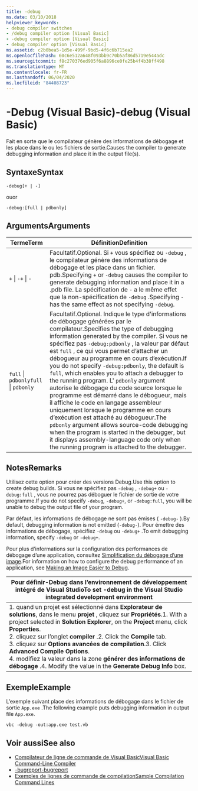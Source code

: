 ```yaml
---
title: -debug
ms.date: 03/10/2018
helpviewer_keywords:
- debug compiler switches
- /debug compiler option [Visual Basic]
- -debug compiler option [Visual Basic]
- debug compiler option [Visual Basic]
ms.assetid: c2b0bea5-1d5e-499f-9bd5-4f6c6b715ea2
ms.openlocfilehash: 60c6e512a648f093bb9c70b5af86d5719e544adc
ms.sourcegitcommit: f8c270376ed905f6a8896ce0fe25b4f4b38ff498
ms.translationtype: MT
ms.contentlocale: fr-FR
ms.lasthandoff: 06/04/2020
ms.locfileid: "84408723"
---
```

# <a name="-debug-visual-basic"></a><span data-ttu-id="3c9cd-102">-Debug (Visual Basic)</span><span class="sxs-lookup"><span data-stu-id="3c9cd-102">-debug (Visual Basic)</span></span>

<span data-ttu-id="3c9cd-103">Fait en sorte que le compilateur génère des informations de débogage et les place dans le ou les fichiers de sortie.</span><span class="sxs-lookup"><span data-stu-id="3c9cd-103">Causes the compiler to generate debugging information and place it in the output file(s).</span></span>

## <a name="syntax"></a><span data-ttu-id="3c9cd-104">Syntaxe</span><span class="sxs-lookup"><span data-stu-id="3c9cd-104">Syntax</span></span>

```console
-debug[+ | -]
```

<span data-ttu-id="3c9cd-105">ou</span><span class="sxs-lookup"><span data-stu-id="3c9cd-105">or</span></span>

```console
-debug:[full | pdbonly]
```

## <a name="arguments"></a><span data-ttu-id="3c9cd-106">Arguments</span><span class="sxs-lookup"><span data-stu-id="3c9cd-106">Arguments</span></span>

|<span data-ttu-id="3c9cd-107">Terme</span><span class="sxs-lookup"><span data-stu-id="3c9cd-107">Term</span></span>|<span data-ttu-id="3c9cd-108">Définition</span><span class="sxs-lookup"><span data-stu-id="3c9cd-108">Definition</span></span>|
|---|---|
|<span data-ttu-id="3c9cd-109">`+` &#124; `-`</span><span class="sxs-lookup"><span data-stu-id="3c9cd-109">`+` &#124; `-`</span></span>|<span data-ttu-id="3c9cd-110">Facultatif.</span><span class="sxs-lookup"><span data-stu-id="3c9cd-110">Optional.</span></span> <span data-ttu-id="3c9cd-111">Si `+` vous spécifiez ou `-debug` , le compilateur génère des informations de débogage et les place dans un fichier. pdb.</span><span class="sxs-lookup"><span data-stu-id="3c9cd-111">Specifying `+` or `-debug` causes the compiler to generate debugging information and place it in a .pdb file.</span></span> <span data-ttu-id="3c9cd-112">La spécification de `-` a le même effet que la non-spécification de `-debug` .</span><span class="sxs-lookup"><span data-stu-id="3c9cd-112">Specifying `-` has the same effect as not specifying `-debug`.</span></span>|
|<span data-ttu-id="3c9cd-113">`full` &#124; `pdbonly`</span><span class="sxs-lookup"><span data-stu-id="3c9cd-113">`full` &#124; `pdbonly`</span></span>|<span data-ttu-id="3c9cd-114">Facultatif.</span><span class="sxs-lookup"><span data-stu-id="3c9cd-114">Optional.</span></span> <span data-ttu-id="3c9cd-115">Indique le type d'informations de débogage générées par le compilateur.</span><span class="sxs-lookup"><span data-stu-id="3c9cd-115">Specifies the type of debugging information generated by the compiler.</span></span> <span data-ttu-id="3c9cd-116">Si vous ne spécifiez pas `-debug:pdbonly` , la valeur par défaut est `full` , ce qui vous permet d’attacher un débogueur au programme en cours d’exécution.</span><span class="sxs-lookup"><span data-stu-id="3c9cd-116">If you do not specify `-debug:pdbonly`, the default is `full`, which enables you to attach a debugger to the running program.</span></span> <span data-ttu-id="3c9cd-117">L' `pdbonly` argument autorise le débogage du code source lorsque le programme est démarré dans le débogueur, mais il affiche le code en langage assembleur uniquement lorsque le programme en cours d’exécution est attaché au débogueur.</span><span class="sxs-lookup"><span data-stu-id="3c9cd-117">The `pdbonly` argument allows source-code debugging when the program is started in the debugger, but it displays assembly-language code only when the running program is attached to the debugger.</span></span>|

## <a name="remarks"></a><span data-ttu-id="3c9cd-118">Notes</span><span class="sxs-lookup"><span data-stu-id="3c9cd-118">Remarks</span></span>

<span data-ttu-id="3c9cd-119">Utilisez cette option pour créer des versions Debug.</span><span class="sxs-lookup"><span data-stu-id="3c9cd-119">Use this option to create debug builds.</span></span> <span data-ttu-id="3c9cd-120">Si vous ne spécifiez pas `-debug` , `-debug+` ou `-debug:full` , vous ne pourrez pas déboguer le fichier de sortie de votre programme.</span><span class="sxs-lookup"><span data-stu-id="3c9cd-120">If you do not specify `-debug`, `-debug+`, or `-debug:full`, you will be unable to debug the output file of your program.</span></span>

<span data-ttu-id="3c9cd-121">Par défaut, les informations de débogage ne sont pas émises ( `-debug-` ).</span><span class="sxs-lookup"><span data-stu-id="3c9cd-121">By default, debugging information is not emitted (`-debug-`).</span></span> <span data-ttu-id="3c9cd-122">Pour émettre des informations de débogage, spécifiez `-debug` ou `-debug+` .</span><span class="sxs-lookup"><span data-stu-id="3c9cd-122">To emit debugging information, specify `-debug` or `-debug+`.</span></span>

<span data-ttu-id="3c9cd-123">Pour plus d’informations sur la configuration des performances de débogage d’une application, consultez [Simplification du débogage d’une image](../../../framework/debug-trace-profile/making-an-image-easier-to-debug.md).</span><span class="sxs-lookup"><span data-stu-id="3c9cd-123">For information on how to configure the debug performance of an application, see [Making an Image Easier to Debug](../../../framework/debug-trace-profile/making-an-image-easier-to-debug.md).</span></span>

|<span data-ttu-id="3c9cd-124">Pour définir-Debug dans l’environnement de développement intégré de Visual Studio</span><span class="sxs-lookup"><span data-stu-id="3c9cd-124">To set -debug in the Visual Studio integrated development environment</span></span>|
|---|
|<span data-ttu-id="3c9cd-125">1. quand un projet est sélectionné dans **Explorateur de solutions**, dans le menu **projet** , cliquez sur **Propriétés**.</span><span class="sxs-lookup"><span data-stu-id="3c9cd-125">1.  With a project selected in **Solution Explorer**, on the **Project** menu, click **Properties**.</span></span> <br /><span data-ttu-id="3c9cd-126">2. cliquez sur l’onglet **compiler** .</span><span class="sxs-lookup"><span data-stu-id="3c9cd-126">2.  Click the **Compile** tab.</span></span><br /><span data-ttu-id="3c9cd-127">3. cliquez sur **Options avancées de compilation**.</span><span class="sxs-lookup"><span data-stu-id="3c9cd-127">3.  Click **Advanced Compile Options**.</span></span><br /><span data-ttu-id="3c9cd-128">4. modifiez la valeur dans la zone **générer des informations de débogage** .</span><span class="sxs-lookup"><span data-stu-id="3c9cd-128">4.  Modify the value in the **Generate Debug Info** box.</span></span>|

## <a name="example"></a><span data-ttu-id="3c9cd-129">Exemple</span><span class="sxs-lookup"><span data-stu-id="3c9cd-129">Example</span></span>

<span data-ttu-id="3c9cd-130">L’exemple suivant place des informations de débogage dans le fichier de sortie `App.exe` .</span><span class="sxs-lookup"><span data-stu-id="3c9cd-130">The following example puts debugging information in output file `App.exe`.</span></span>

```console
vbc -debug -out:app.exe test.vb
```

## <a name="see-also"></a><span data-ttu-id="3c9cd-131">Voir aussi</span><span class="sxs-lookup"><span data-stu-id="3c9cd-131">See also</span></span>

- [<span data-ttu-id="3c9cd-132">Compilateur de ligne de commande de Visual Basic</span><span class="sxs-lookup"><span data-stu-id="3c9cd-132">Visual Basic Command-Line Compiler</span></span>](index.md)
- [<span data-ttu-id="3c9cd-133">-bugreport</span><span class="sxs-lookup"><span data-stu-id="3c9cd-133">-bugreport</span></span>](bugreport.md)
- [<span data-ttu-id="3c9cd-134">Exemples de lignes de commande de compilation</span><span class="sxs-lookup"><span data-stu-id="3c9cd-134">Sample Compilation Command Lines</span></span>](sample-compilation-command-lines.md)
